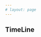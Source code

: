 ```yaml
---
# layout: page
---
```

<script setup>
import Introduce from '../.vitepress/theme/components/home/introduce.vue'
</script>

<Introduce />

## TimeLine

  <Timelines :items="[
    {
      title: '创建服务',
      time: '2015-09-01',
      type: 'time',
      content: '服务创建成功',
    },
    {
      title: '解决网络问题',
      time: '2015-09-01',
      type: 'red',
      content: '网络问题已解决'
    },
    {
      title: '技术测试',
      time: '2015-09-01',
      type: 'green',
      // dot: '🕣'
    },
    {
      title: '技术测试',
      time: '2015-09-01',
      type: 'blue',
      content: '服务创建成功',
    },
      {
      title: '技术测试',
      time: '2015-09-01',
      type: 'blue',
      content: '服务创建成功',
    },
      {
      title: '技术测试',
      time: '2015-09-01',
      type: 'blue',
      content: '服务创建成功',
    }
  ]" />